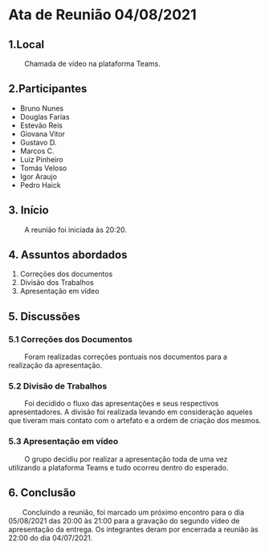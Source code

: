 # Ata de Reunião 04/08/2021
## 1.Local
&emsp;&emsp; Chamada de vídeo na plataforma Teams.
## 2.Participantes
 - Bruno Nunes
 - Douglas Farias
 - Estevão Reis
 - Giovana Vitor
 - Gustavo D.
 - Marcos C.
 - Luiz Pinheiro
 - Tomás Veloso
 - Igor Araujo
 - Pedro Haick

## 3. Início
 &emsp;&emsp; A reunião foi iniciada às 20:20.

## 4. Assuntos abordados
 1. Correções dos documentos
 2. Divisão dos Trabalhos
 3. Apresentação em vídeo

## 5. Discussões

### 5.1 Correções dos Documentos
  &emsp;&emsp; Foram realizadas correções pontuais nos documentos para a realização da apresentação. 

### 5.2 Divisão de Trabalhos
  &emsp;&emsp; Foi decidido o fluxo das apresentações e seus respectivos apresentadores. A divisão foi realizada levando em consideração aqueles que tiveram mais contato com o artefato e a ordem de criação dos mesmos.

### 5.3 Apresentação em vídeo
 &emsp;&emsp; O grupo decidiu por realizar a apresentação toda de uma vez utilizando a plataforma Teams e tudo ocorreu dentro do esperado.


## 6. Conclusão
  Concluindo a reunião, foi marcado um próximo encontro para o dia 05/08/2021 das 20:00 às 21:00 para a gravação do segundo vídeo de apresentação da entrega. Os integrantes deram por encerrada a reunião às 22:00 do dia 04/07/2021.